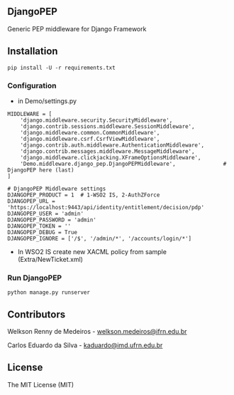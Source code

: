 ## DjangoPEP

Generic PEP middleware for Django Framework


## Installation

```
pip install -U -r requirements.txt
```


### Configuration

- in Demo/settings.py

```
MIDDLEWARE = [
    'django.middleware.security.SecurityMiddleware',
    'django.contrib.sessions.middleware.SessionMiddleware',
    'django.middleware.common.CommonMiddleware',
    'django.middleware.csrf.CsrfViewMiddleware',
    'django.contrib.auth.middleware.AuthenticationMiddleware',
    'django.contrib.messages.middleware.MessageMiddleware',
    'django.middleware.clickjacking.XFrameOptionsMiddleware',
    'Demo.middleware.django_pep.DjangoPEPMiddleware',               # DjangoPEP here (last)
]
```

```
# DjangoPEP Middleware settings
DJANGOPEP_PRODUCT = 1  # 1-WSO2 IS, 2-AuthZForce
DJANGOPEP_URL = 'https://localhost:9443/api/identity/entitlement/decision/pdp'
DJANGOPEP_USER = 'admin'
DJANGOPEP_PASSWORD = 'admin'
DJANGOPEP_TOKEN = ''
DJANGOPEP_DEBUG = True
DJANGOPEP_IGNORE = ['/$', '/admin/*', '/accounts/login/*']
```

- In WSO2 IS create new XACML policy from sample (Extra/NewTicket.xml)


### Run DjangoPEP

```
python manage.py runserver
```


## Contributors

Welkson Renny de Medeiros - <welkson.medeiros@ifrn.edu.br>

Carlos Eduardo da Silva - <kaduardo@imd.ufrn.edu.br>


## License

The MIT License (MIT)